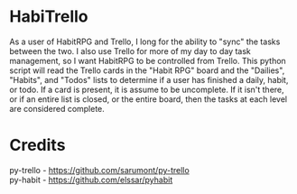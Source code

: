 HabiTrello
==========

As a user of HabitRPG and Trello, I long for the ability to "sync" the tasks between the two. I also use Trello for more of my day to day task management, so I want HabitRPG to be controlled from Trello. This python script will read the Trello cards in the "Habit RPG" board and the "Dailies", "Habits", and "Todos" lists to determine if a user has finished a daily, habit, or todo. If a card is present, it is assume to be uncomplete. If it isn't there, or if an entire list is closed, or the entire board, then the tasks at each level are considered complete. 

Credits
=======
py-trello - https://github.com/sarumont/py-trello  
py-habit - https://github.com/elssar/pyhabit  

